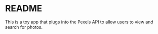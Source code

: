 # README

This is a toy app that plugs into the Pexels API to allow users to view and search for photos.
